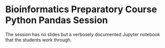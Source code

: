 # Bioinformatics Preparatory Course Python Pandas Session

The session has no slides but a verbosely documented Jupyter notebook that the
students work through.
